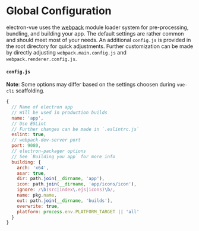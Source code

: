 # Global Configuration

electron-vue uses the [webpack](https://github.com/webpack/webpack) module loader system for pre-processing, bundling, and building your app. The default settings are rather common and should meet most of your needs. An additional `config.js` is provided in the root directory for quick adjustments. Further customization can be made by directly adjusting `webpack.main.config.js` and `webpack.renderer.config.js`.

#### `config.js`

**Note**: Some options may differ based on the settings choosen during `vue-cli` scaffolding.

```js
{
  // Name of electron app
  // Will be used in production builds
  name: 'app',
  // Use ESLint
  // Further changes can be made in `.eslintrc.js`
  eslint: true,
  // webpack-dev-server port
  port: 9080,
  // electron-packager options
  // See `Building you app` for more info
  building: {
    arch: 'x64',
    asar: true,
    dir: path.join(__dirname, 'app'),
    icon: path.join(__dirname, 'app/icons/icon'),
    ignore: /\b(src|index\.ejs|icons)\b/,
    name: pkg.name,
    out: path.join(__dirname, 'builds'),
    overwrite: true,
    platform: process.env.PLATFORM_TARGET || 'all'
  }
}
```
